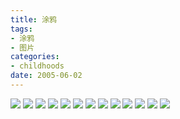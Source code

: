 ```yaml
---
title: 涂鸦
tags:
- 涂鸦
- 图片
categories:
- childhoods
date: 2005-06-02
---
```


![](littlegirl.jpg)
![](looker.jpg)
![](MagicGirl.jpg)
![](pair-sleep1.jpg)
![](rimururufight.jpg)
![](secret-girl.jpg)
![](secret-girl2.jpg)
![](sittinggirl.jpg)
![](sword-girl1.jpg)
![](violingirl.jpg)
![](wizard-boy1.jpg)
![](wizard-girl1.jpg)
![](wizard-girl2.jpg)
